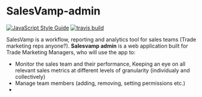 # SalesVamp-admin 
[![JavaScript Style Guide](https://cdn.rawgit.com/standard/standard/master/badge.svg)](https://github.com/standard/standard)
[![travis build](https://travis-ci.org/Aomitayo/salesvamp-admin.svg?branch=master)](https://travis-ci.org/Aomitayo/salesvamp-admin)

SalesVamp is a workflow, reporting and analytics tool for sales teams (Trade 
marketing reps anyone?). **Salesvamp admin**  is a web application built for
Trade Marketing Managers, who will use the app to:
- Monitor the sales team and their performance, Keeping an eye on all relevant
    sales metrics at different levels of granularity (individualy and 
    collectively)
- Manage team members (adding, removing, setting permissions etc.)
-

